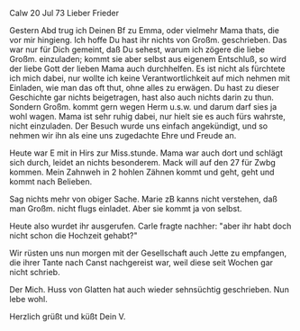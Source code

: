  Calw 20 Jul 73
Lieber Frieder

Gestern Abd trug ich Deinen Bf zu Emma, oder vielmehr Mama thats, die vor mir hingieng. Ich hoffe Du hast ihr nichts von Großm. geschrieben. Das war nur für Dich gemeint, daß Du sehest, warum ich zögere die liebe Großm. einzuladen; kommt sie aber selbst aus eigenem Entschluß, so wird der liebe Gott der lieben Mama auch durchhelfen. Es ist nicht als fürchtete ich mich dabei, nur wollte ich keine Verantwortlichkeit auf mich nehmen mit Einladen, wie man das oft thut, ohne alles zu erwägen. Du hast zu dieser Geschichte gar nichts beigetragen, hast also auch nichts darin zu thun. Sondern Großm. kommt gern wegen Herm u.s.w. und darum darf sies ja wohl wagen. Mama ist sehr ruhig dabei, nur hielt sie es auch fürs wahrste, nicht einzuladen. Der Besuch wurde uns einfach angekündigt, und so nehmen wir ihn als eine uns zugedachte Ehre und Freude an.

Heute war E mit in Hirs zur Miss.stunde. Mama war auch dort und schlägt sich durch, leidet an nichts besonderem. Mack will auf den 27 für Zwbg kommen. Mein Zahnweh in 2 hohlen Zähnen kommt und geht, geht und kommt nach Belieben.

Sag nichts mehr von obiger Sache. Marie zB kanns nicht verstehen, daß man Großm. nicht flugs einladet. Aber sie kommt ja von selbst.

Heute also wurdet ihr ausgerufen. Carle fragte nachher: "aber ihr habt doch nicht schon die Hochzeit gehabt?"

Wir rüsten uns nun morgen mit der Gesellschaft auch Jette zu empfangen, die ihrer Tante nach Canst nachgereist war, weil diese seit Wochen gar nicht schrieb.

Der Mich. Huss von Glatten hat auch wieder sehnsüchtig geschrieben. Nun lebe wohl.

Herzlich grüßt und küßt Dein V.
